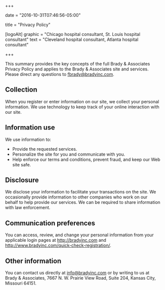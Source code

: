 +++

date = "2016-10-31T07:46:56-05:00"

title = "Privacy Policy"

[logoAlt]
  graphic = "Chicago hospital consultant, St. Louis hospital consultant"
  text = "Cleveland hospital consultant, Atlanta hospital consultant"

+++

This summary provides the key concepts of the full Brady &amp; Associates Privacy Policy and applies to the Brady &amp; Associates site and services. Please direct any questions to <a href="mailto:fbrady@bradyinc.com">fbrady@bradyinc.com</a>.

## Collection

When you register or enter information on our site, we collect your personal information. We use technology to keep track of your online interaction with our site.

## Information use

We use information to:

* Provide the requested services.  
* Personalize the site for you and communicate with you.  
* Help enforce our terms and conditions, prevent fraud, and keep our Web site safe.

## Disclosure

We disclose your information to facilitate your transactions on the site. We occasionally provide information to other companies who work on our behalf to help provide our services. We can be required to share information with law enforcement.

## Communication preferences

You can access, review, and change your personal information from your applicable login pages at <a href="http://bradyinc.com">http://bradyinc.com</a> and <a href="http://www.bradyinc.com/quick-check-registration/">http://www.bradyinc.com/quick-check-registration/</a>.

## Other information

You can contact us directly at <a href="mailto:info@bradyinc.com">info@bradyinc.com</a> or by writing to us at Brady &amp; Associates, 7667 N. W. Prairie View Road, Suite 204, Kansas City, Missouri 64151.
